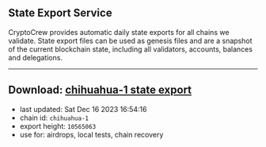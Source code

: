## State Export Service
CryptoCrew provides automatic daily state exports for all chains we validate. State export files can be used as genesis files and are a snapshot of the current blockchain state, including all validators, accounts, balances and delegations.

---
**Download: [chihuahua-1 state export](https://dl.ccvalidators.com/SERVICE/chihuahua/chihuahua-1_export_10565063.json)**
---

- last updated: Sat Dec 16 2023 16:54:16
- chain id: `chihuahua-1`
- export height: `10565063`
- use for: airdrops, local tests, chain recovery
